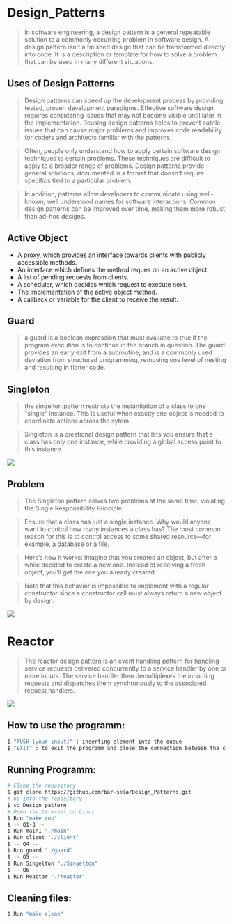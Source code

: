 
# Design_Patterns

>In software engineering, a design pattern is a general repeatable solution to a commonly occurring problem in software design. A design pattern isn't a finished design that can be transformed directly into code. It is a description or template for how to solve a problem that can be used in many different situations.


## Uses of Design Patterns

>Design patterns can speed up the development process by providing tested, proven development paradigms. Effective software design requires considering issues that may not become visible until later in the implementation. Reusing design patterns helps to prevent subtle issues that can cause major problems and improves code readability for coders and architects familiar with the patterns.

>Often, people only understand how to apply certain software design techniques to certain problems. These techniques are difficult to apply to a broader range of problems. Design patterns provide general solutions, documented in a format that doesn't require specifics tied to a particular problem.

>In addition, patterns allow developers to communicate using well-known, well understood names for software interactions. Common design patterns can be improved over time, making them more robust than ad-hoc designs.

## Active Object

* A proxy, which provides an interface towards clients with publicly accessible methods.
* An interface which defines the method reques on an active object.
* A list of pending requests from clients.
* A scheduler, which decides which request to execute next.
* The implementation of the active object method.
* A callback or variable for the client to receive the result.


## Guard
>a guard is a boolean expression that must evaluate to true if the program execution is to continue in the branch in question. The guard provides an early exit from a subroutine, and is a commonly used deviation from structured programming, removing one level of nesting and resulting in flatter code.

## Singleton

>the singelton pattern restricts the instantiation of a class to one "single" instance. This is useful when exactly one object is needed to coordinate actions across the sytem.

>Singleton is a creational design pattern that lets you ensure that a class has only one instance, while providing a global access point to this instance.

![](https://refactoring.guru/images/patterns/content/singleton/singleton.png?id=108a0b9b5ea5c4426e0afa4504491d6f)

## Problem

>The Singleton pattern solves two problems at the same time, violating the Single Responsibility Principle:

>Ensure that a class has just a single instance. Why would anyone want to control how many instances a class has? The most common reason for this is to control access to some shared resource—for example, a database or a file.

>Here’s how it works: imagine that you created an object, but after a while decided to create a new one. Instead of receiving a fresh object, you’ll get the one you already created.

>Note that this behavior is impossible to implement with a regular constructor since a constructor call must always return a new object by design.

![](https://refactoring.guru/images/patterns/content/singleton/singleton-comic-1-en.png?id=157509c5693a657ba465c7a9d58a7c25)


# Reactor
>The reactor design pattern is an event handling pattern for handling service requests delivered concurrently to a service handler by one or more inputs. The service handler then demultiplexes the incoming requests and dispatches them synchronously to the associated request handlers.


![](https://slidetodoc.com/presentation_image_h/136c7afd59593191617eb0651f9f30e6/image-20.jpg)

## How to use the programm:
```bash
$ "PUSH [your input]" : inserting element into the queue 
$ "EXIT" : to exit the programm and close the connection between the client and the server
```

## Running Programm:
```bash
# Clone the repository
$ git clone https://github.com/bar-sela/Design_Patterns.git
# Go into the repository
$ cd Design_pattern
# Open the terminal on Linux
$ Run "make run"
$ -- Q1-3 -- 
$ Run main1 "./main"
$ Run client "./client"
$ -- Q4 -- 
$ Run guard "./guard"
$ -- Q5 -- 
$ Run Singelton "./Singelton"
$ -- Q6 -- 
$ Run Reactor "./reactor"
```


## Cleaning files:
```bash
$ Run "make clean"
```
